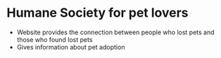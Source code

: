 # Humane Society for pet lovers

- Website provides the connection between people who lost pets and those who found lost pets 
- Gives information about pet adoption



